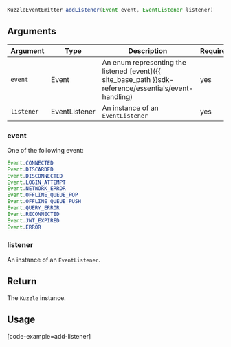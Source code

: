 ```java
KuzzleEventEmitter addListener(Event event, EventListener listener)
```

## Arguments

| Argument | Type | Description | Required |
|--------|------|-------------|------------ |
| `event` | Event | An enum representing the listened [event]({{ site_base_path }}sdk-reference/essentials/event-handling) | yes |
| `listener` | EventListener | An instance of an `EventListener` | yes |

### __event__

One of the following event:
```java
Event.CONNECTED
Event.DISCARDED
Event.DISCONNECTED
Event.LOGIN_ATTEMPT
Event.NETWORK_ERROR
Event.OFFLINE_QUEUE_POP
Event.OFFLINE_QUEUE_PUSH
Event.QUERY_ERROR
Event.RECONNECTED
Event.JWT_EXPIRED
Event.ERROR
```

### __listener__

An instance of an `EventListener`.  

## Return

The `Kuzzle` instance.

## Usage

[code-example=add-listener]
